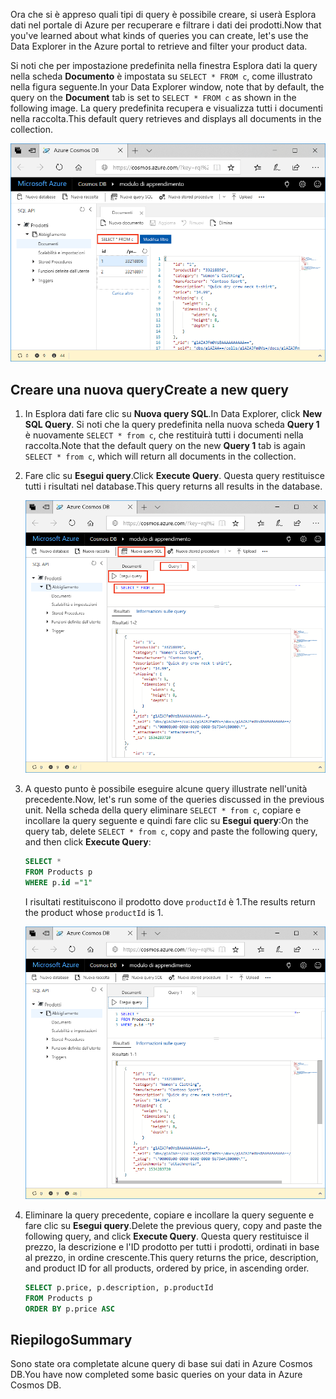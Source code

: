 <span data-ttu-id="0775e-101">Ora che si è appreso quali tipi di query è possibile creare, si userà Esplora dati nel portale di Azure per recuperare e filtrare i dati dei prodotti.</span><span class="sxs-lookup"><span data-stu-id="0775e-101">Now that you've learned about what kinds of queries you can create, let's use the Data Explorer in the Azure portal to retrieve and filter your product data.</span></span>

<span data-ttu-id="0775e-102">Si noti che per impostazione predefinita nella finestra Esplora dati la query nella scheda **Documento** è impostata su `SELECT * FROM c`, come illustrato nella figura seguente.</span><span class="sxs-lookup"><span data-stu-id="0775e-102">In your Data Explorer window, note that by default, the query on the **Document** tab is set to `SELECT * FROM c` as shown in the following image.</span></span> <span data-ttu-id="0775e-103">La query predefinita recupera e visualizza tutti i documenti nella raccolta.</span><span class="sxs-lookup"><span data-stu-id="0775e-103">This default query retrieves and displays all documents in the collection.</span></span>

![La query predefinita in Esplora dati è SELECT \* FROM c](../media/5-azure-cosmosdb-data-explorer-query.png)

## <a name="create-a-new-query"></a><span data-ttu-id="0775e-105">Creare una nuova query</span><span class="sxs-lookup"><span data-stu-id="0775e-105">Create a new query</span></span>

1. <span data-ttu-id="0775e-106">In Esplora dati fare clic su **Nuova query SQL**.</span><span class="sxs-lookup"><span data-stu-id="0775e-106">In Data Explorer, click **New SQL Query**.</span></span> <span data-ttu-id="0775e-107">Si noti che la query predefinita nella nuova scheda **Query 1** è nuovamente `SELECT * from c`, che restituirà tutti i documenti nella raccolta.</span><span class="sxs-lookup"><span data-stu-id="0775e-107">Note that the default query on the new  **Query 1** tab is again `SELECT * from c`, which will return all documents in the collection.</span></span> 

1. <span data-ttu-id="0775e-108">Fare clic su **Esegui query**.</span><span class="sxs-lookup"><span data-stu-id="0775e-108">Click **Execute Query**.</span></span> <span data-ttu-id="0775e-109">Questa query restituisce tutti i risultati nel database.</span><span class="sxs-lookup"><span data-stu-id="0775e-109">This query returns all results in the database.</span></span>

    ![Modificare la query predefinita aggiungendo ORDER BY c._ts DESC e facendo clic su Applica filtro](../media/5-azure-cosmosdb-data-explorer-edit-query.png)

2. <span data-ttu-id="0775e-111">A questo punto è possibile eseguire alcune query illustrate nell'unità precedente.</span><span class="sxs-lookup"><span data-stu-id="0775e-111">Now, let's run some of the queries discussed in the previous unit.</span></span> <span data-ttu-id="0775e-112">Nella scheda della query eliminare `SELECT * from c`, copiare e incollare la query seguente e quindi fare clic su **Esegui query**:</span><span class="sxs-lookup"><span data-stu-id="0775e-112">On the query tab, delete `SELECT * from c`, copy and paste the following query, and then click **Execute Query**:</span></span>

    ```sql
    SELECT * 
    FROM Products p 
    WHERE p.id ="1"
    ```

    <span data-ttu-id="0775e-113">I risultati restituiscono il prodotto dove `productId` è 1.</span><span class="sxs-lookup"><span data-stu-id="0775e-113">The results return the product whose `productId` is 1.</span></span>

    ![Eseguire una query per recuperare l'ID 1](../media/5-azure-cosmosdb-data-explorer-query-by-id.png)

3. <span data-ttu-id="0775e-115">Eliminare la query precedente, copiare e incollare la query seguente e fare clic su **Esegui query**.</span><span class="sxs-lookup"><span data-stu-id="0775e-115">Delete the previous query, copy and paste the following query, and click **Execute Query**.</span></span> <span data-ttu-id="0775e-116">Questa query restituisce il prezzo, la descrizione e l'ID prodotto per tutti i prodotti, ordinati in base al prezzo, in ordine crescente.</span><span class="sxs-lookup"><span data-stu-id="0775e-116">This query returns the price, description, and product ID for all products, ordered by price, in ascending order.</span></span>
 
    ```sql
    SELECT p.price, p.description, p.productId 
    FROM Products p 
    ORDER BY p.price ASC
    ```

## <a name="summary"></a><span data-ttu-id="0775e-117">Riepilogo</span><span class="sxs-lookup"><span data-stu-id="0775e-117">Summary</span></span>

<span data-ttu-id="0775e-118">Sono state ora completate alcune query di base sui dati in Azure Cosmos DB.</span><span class="sxs-lookup"><span data-stu-id="0775e-118">You have now completed some basic queries on your data in Azure Cosmos DB.</span></span> 